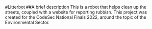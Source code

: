 #Litterbot
##A brief description
This is a robot that helps clean up the streets, coupled with a website for reporting rubbish. This project was created for the CodeSec National Finals 2022, around the topic of the Environmental Sector.